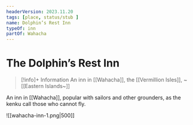 ```yaml
---
headerVersion: 2023.11.20
tags: [place, status/stub ]
name: Dolphin’s Rest Inn
typeOf: inn
partOf: Wahacha
---
```

# The Dolphin’s Rest Inn
>[!info]+ Information
> An inn in [[Wahacha]], the [[Vermillion Isles]], ~ [[Eastern Islands~]]

An inn in [[Wahacha]], popular with sailors and other grounders, as the kenku call those who cannot fly. 

![[wahacha-inn-1.png|500]]